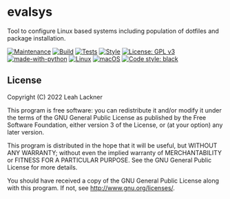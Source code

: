 # evalsys
Tool to configure Linux based systems including population of dotfiles and package installation.

[![Maintenance](https://img.shields.io/badge/Maintained%3F-yes-green.svg)](https://GitHub.com/evyli/evalsys/graphs/commit-activity)
[![Build](https://github.com/evyli/evalsys/workflows/Build/badge.svg)](https://github.com/evyli/evalsys/actions/workflows/build.yml)
[![Tests](https://github.com/evyli/evalsys/workflows/Tests/badge.svg)](https://github.com/evyli/evalsys/actions/workflows/tests.yml)
[![Style](https://github.com/evyli/evalsys/workflows/Style/badge.svg)](https://github.com/evyli/evalsys/actions/workflows/style.yml)
[![License: GPL v3](https://img.shields.io/badge/License-GPLv3-blue.svg)](https://www.gnu.org/licenses/gpl-3.0)
[![made-with-python](https://img.shields.io/badge/Made%20with-Python-1f425f.svg)](https://www.python.org/)
[![Linux](https://svgshare.com/i/Zhy.svg)](https://svgshare.com/i/Zhy.svg)
[![macOS](https://svgshare.com/i/ZjP.svg)](https://svgshare.com/i/ZjP.svg)
[![Code style: black](https://img.shields.io/badge/code%20style-black-000000.svg)](https://github.com/psf/black)


## License
Copyright (C)  2022 Leah Lackner

This program is free software: you can redistribute it and/or modify
it under the terms of the GNU General Public License as published by
the Free Software Foundation, either version 3 of the License, or
(at your option) any later version.

This program is distributed in the hope that it will be useful,
but WITHOUT ANY WARRANTY; without even the implied warranty of
MERCHANTABILITY or FITNESS FOR A PARTICULAR PURPOSE.  See the
GNU General Public License for more details.

You should have received a copy of the GNU General Public License
along with this program.  If not, see <http://www.gnu.org/licenses/>.